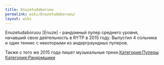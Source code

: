 ```yaml
---
title: Enuzetudaboruou
permalink: wiki/Enuzetudaboruou/
layout: wiki
---
```


Enuzetudaboruou \[Enuze\] - рандомный пупер среднего уровня, начавший
свою деятельность в RYTP в 2015 году. Выпустил 4 сольника и один теннис
с некоторыми из андерграундных пуперов.

Также с того же 2015 года пишет музыкальные
треки.[Категория:Пуперы](Категория:Пуперы "wikilink")
[Категория:Рандомщики](Категория:Рандомщики "wikilink")
